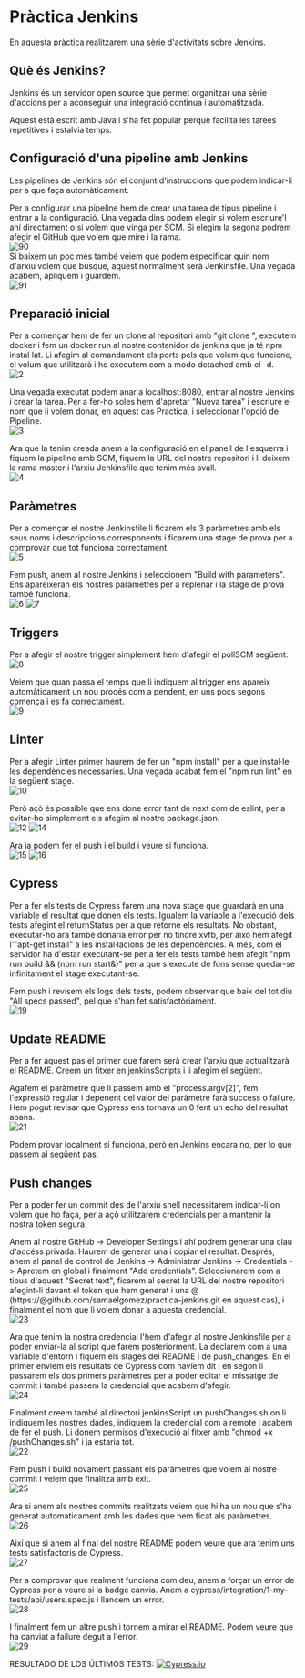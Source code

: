 # Pràctica Jenkins  
En aquesta pràctica realitzarem una sèrie d'activitats sobre Jenkins.  

## Què és Jenkins?
Jenkins és un servidor open source que permet organitzar una sèrie d'accions per a aconseguir una integració continua i automatitzada.  
  
Aquest està escrit amb Java i s'ha fet popular perquè facilita les tarees repetitives i estalvia temps.  
  
## Configuració d'una pipeline amb Jenkins  
Les pipelines de Jenkins són el conjunt d'instruccions que podem indicar-li per a que faça automàticament.  
  
Per a configurar una pipeline hem de crear una tarea de tipus pipeline i entrar a la configuració. Una vegada dins podem elegir si volem escriure'l ahí directament o si volem que vinga per SCM. Si elegim la segona podrem afegir el GitHub que volem que mire i la rama.  
![90](https://user-images.githubusercontent.com/61690297/151938314-08bb7bad-e1dd-4385-ae60-86f8ab63becc.jpg)  
Si baixem un poc més també veiem que podem especificar quin nom d'arxiu volem que busque, aquest normalment serà Jenkinsfile. Una vegada acabem, apliquem i guardem.  
![91](https://user-images.githubusercontent.com/61690297/151938462-64df27f1-cf64-41d2-8975-f9ad29f3c3ad.jpg)  
  
## Preparació inicial
Per a començar hem de fer un clone al repositori amb "git clone <url>", executem docker i fem un docker run al nostre contenidor de jenkins que ja té npm instal·lat. Li afegim al comandament els ports pels que volem que funcione, el volum que utilitzarà i ho executem com a modo detached amb el -d.  
![2](https://user-images.githubusercontent.com/61690297/151975504-2ba730ad-62eb-435b-b16b-5dc0a6759694.jpg)  
  
Una vegada executat podem anar a localhost:8080, entrar al nostre Jenkins i crear la tarea. Per a fer-ho soles hem d'apretar "Nueva tarea" i escriure el nom que li volem donar, en aquest cas Practica, i seleccionar l'opció de Pipeline.  
![3](https://user-images.githubusercontent.com/61690297/151975694-908cb959-50a5-404a-80d9-c05d7671e351.jpg)  
  
Ara que la tenim creada anem a la configuració en el panell de l'esquerra i fiquem la pipeline amb SCM, fiquem la URL del nostre repositori i li deixem la rama master i l'arxiu Jenkinsfile que tenim més avall.  
![4](https://user-images.githubusercontent.com/61690297/151976020-ffc8a106-6292-4eab-bc48-bd00fc12a5eb.jpg)  
  
## Paràmetres  
Per a començar el nostre Jenkinsfile li ficarem els 3 paràmetres amb els seus noms i descripcions corresponents i ficarem una stage de prova per a comprovar que tot funciona correctament.  
![5](https://user-images.githubusercontent.com/61690297/151976381-7399c52e-a685-476e-87ae-fca7b60e1b24.jpg)  
  
Fem push, anem al nostre Jenkins i seleccionem "Build with parameters". Ens apareixeran els nostres paràmetres per a replenar i la stage de prova també funciona.  
![6](https://user-images.githubusercontent.com/61690297/151976586-6d293510-1a17-4ea0-acc4-607d37f0c122.jpg)
![7](https://user-images.githubusercontent.com/61690297/151976596-76b1657a-fe2d-4fb8-bf4a-9bcd8b436109.jpg)  
  
## Triggers  
Per a afegir el nostre trigger simplement hem d'afegir el pollSCM següent:  
![8](https://user-images.githubusercontent.com/61690297/151976748-945859ae-a3b8-45d6-b689-58a8476c708f.jpg)  
  
Veiem que quan passa el temps que li indiquem al trigger ens apareix automàticament un nou procés com a pendent, en uns pocs segons comença i es fa correctament.  
![9](https://user-images.githubusercontent.com/61690297/151976997-f6daa311-7692-4627-b8ec-2658f43fc004.jpg)  
  
## Linter  
Per a afegir Linter primer haurem de fer un "npm install" per a que instal·le les dependències necessàries. Una vegada acabat fem el "npm run lint" en la següent stage.  
![10](https://user-images.githubusercontent.com/61690297/151977516-d4836432-7072-404d-955b-adf166021dc0.jpg)  
  
Però açò és possible que ens done error tant de next com de eslint, per a evitar-ho simplement els afegim al nostre package.json.  
![12](https://user-images.githubusercontent.com/61690297/151995248-418e620d-ac88-4748-b86b-41cef3e2753d.jpg)
![14](https://user-images.githubusercontent.com/61690297/151995272-5d6d1a19-1f33-479b-b479-deaf085cac3d.jpg)  
  
Ara ja podem fer el push i el build i veure si funciona.  
![15](https://user-images.githubusercontent.com/61690297/151995501-5e24f171-3b2a-4d2d-97e2-4993758c64ae.jpg)
![16](https://user-images.githubusercontent.com/61690297/151995532-c3d0af0b-fe96-4135-9811-c5b1aa120d16.jpg)  
  
## Cypress  
Per a fer els tests de Cypress farem una nova stage que guardarà en una variable el resultat que donen els tests. Igualem la variable a l'execució dels tests afegint el returnStatus per a que retorne els resultats. No obstant, executar-ho ara també donaria error per no tindre xvfb, per això hem afegit l'"apt-get install" a les instal·lacions de les dependències. A més, com el servidor ha d'estar executant-se per a fer els tests també hem afegit "npm run build && (npm run start&)" per a que s'execute de fons sense quedar-se infinitament el stage executant-se.  
  
Fem push i revisem els logs dels tests, podem observar que baix del tot diu "All specs passed", pel que s'han fet satisfactòriament.  
![19](https://user-images.githubusercontent.com/61690297/151998147-12f3d11e-0ba4-4b15-ab96-f03932e93e6e.jpg)  
  
## Update README  
Per a fer aquest pas el primer que farem serà crear l'arxiu que actualitzarà el README. Creem un fitxer en jenkinsScripts i li afegim el següent.  
  
Agafem el paràmetre que li passem amb el "process.argv[2]", fem l'expressió regular i depenent del valor del paràmetre farà success o failure. Hem pogut revisar que Cypress ens tornava un 0 fent un echo del resultat abans.  
![21](https://user-images.githubusercontent.com/61690297/151999384-477a15f2-61fc-43fe-a52b-310c92d80ca1.jpg)  
  
Podem provar localment si funciona, però en Jenkins encara no, per lo que passem al següent pas.  
  
## Push changes  
Per a poder fer un commit des de l'arxiu shell necessitarem indicar-li on volem que ho faça, per a açò utilitzarem credencials per a mantenir la nostra token segura.  
  
Anem al nostre GitHub -> Developer Settings i ahí podrem generar una clau d'accéss privada. Haurem de generar una i copiar el resultat. Després, anem al panel de control de Jenkins -> Administrar Jenkins -> Credentials -> Apretem en global i finalment "Add credentials". Seleccionarem com a tipus d'aquest "Secret text", ficarem al secret la URL del nostre repositori afegint-li davant el token que hem generat i una @ (https://<token>@github.com/samaelgomez/practica-jenkins.git en aquest cas), i finalment el nom que li volem donar a aquesta credencial.  
![23](https://user-images.githubusercontent.com/61690297/152000831-45fd4d27-64d6-43d5-9cb6-a87da932ea22.jpg)  

Ara que tenim la nostra credencial l'hem d'afegir al nostre Jenkinsfile per a poder enviar-la al script que farem posteriorment. La declarem com a una variable d'entorn i fiquem els stages del README i de push_changes. En el primer enviem els resultats de Cypress com havíem dit i en segon li passarem els dos primers paràmetres per a poder editar el missatge de commit i també passem la credencial que acabem d'afegir.  
![24](https://user-images.githubusercontent.com/61690297/152001349-a8b5d9ad-94ed-4387-9d97-cf63f1584cf2.jpg)  
  
Finalment creem també al directori jenkinsScript un pushChanges.sh on li indiquem les nostres dades, indiquem la credencial com a remote i acabem de fer el push. Li donem permisos d'execució al fitxer amb "chmod +x <path>/pushChanges.sh" i ja estaria tot.  
![22](https://user-images.githubusercontent.com/61690297/152001996-f34ba267-77fc-4849-9602-e6b67a655b43.jpg)  
  
Fem push i build novament passant els paràmetres que volem al nostre commit i veiem que finalitza amb èxit.  
![25](https://user-images.githubusercontent.com/61690297/152002243-fa10a4a5-d1b1-491e-b298-5f23e53edfcb.jpg)  
  
Ara si anem als nostres commits realitzats veiem que hi ha un nou que s'ha generat automàticament amb les dades que hem ficat als paràmetres.  
![26](https://user-images.githubusercontent.com/61690297/152002377-088a0f14-02cc-4895-92ef-47b98966ac09.jpg)  
  
Així que si anem al final del nostre README podem veure que ara tenim uns tests satisfactoris de Cypress.  
![27](https://user-images.githubusercontent.com/61690297/152002677-3a033750-e6ac-4601-856d-fbf2aa811cba.jpg)  
  
Per a comprovar que realment funciona com deu, anem a forçar un error de Cypress per a veure si la badge canvia. Anem a cypress/integration/1-my-tests/api/users.spec.js i llancem un error.  
![28](https://user-images.githubusercontent.com/61690297/152003029-56454f90-5429-4264-a772-8c5ea0e4f515.jpg)  
  
I finalment fem un altre push i tornem a mirar el README. Podem veure que ha canviat a failure degut a l'error.  
![29](https://user-images.githubusercontent.com/61690297/152003596-a96194df-a96e-461c-884c-e0bb33505f30.jpg)  
  
<!---Start place for the badge -->
RESULTADO DE LOS ÚLTIMOS TESTS: [![Cypress.io](https://img.shields.io/badge/test-failure-red)](https://www.cypress.io/)
<!---End place for the badge -->
